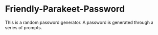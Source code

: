 # Friendly-Parakeet-Password
This is a random password generator.
A password is generated through a series of prompts.
